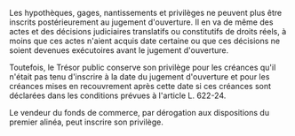  
Les hypothèques, gages, nantissements et privilèges ne peuvent plus être inscrits postérieurement au jugement d'ouverture. Il en va de même des actes et des décisions judiciaires translatifs ou constitutifs de droits réels, à moins que ces actes n'aient acquis date certaine ou que ces décisions ne soient devenues exécutoires avant le jugement d'ouverture.   

  
Toutefois, le Trésor public conserve son privilège pour les créances qu'il n'était pas tenu d'inscrire à la date du jugement d'ouverture et pour les créances mises en recouvrement après cette date si ces créances sont déclarées dans les conditions prévues à l'article L. 622-24.
  

  
Le vendeur du fonds de commerce, par dérogation aux dispositions du premier alinéa, peut inscrire son privilège.  
